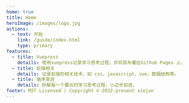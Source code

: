 ```yaml
---
home: true
title: Home
heroImage: /images/logo.jpg
actions:
  - text: 开始
    link: /guide/index.html
    type: primary
features:
  - title: Vuepress
    details: 使用vuepress记录学习思考过程，并将其布署在Github Pages 上。
  - title: 前端相关
    details: 记录前端的相关技术，如 css，javascript，vue，数据结构等。
  - title: 循序渐进
    details: 拆解每一个要点的学习思考过程，小迈步前进。
footer: MIT Licensed | Copyright © 2022-present xiejun
---
```

